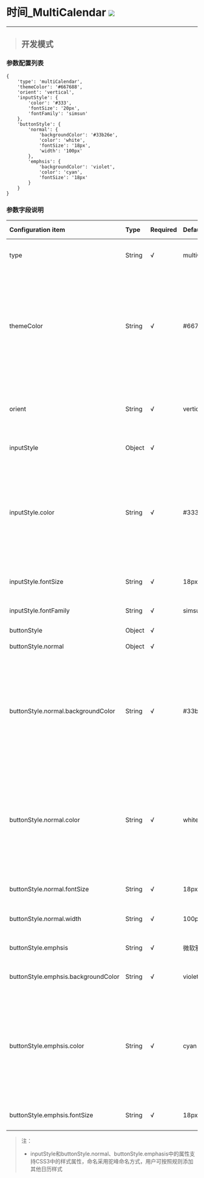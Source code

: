# 时间\_MultiCalendar ![](/assets/MultiCalendar.png)

---

> ## 开发模式

### 参数配置列表

```
{
    'type': 'multiCalendar',
    'themeColor': '#667688',
    'orient': 'vertical',
    'inputStyle': {
        'color': '#333',
        'fontSize': '20px',
        'fontFamily': 'simsun'
    },
    'buttonStyle': {
        'normal': {
            'backgroundColor': '#33b26e',
            'color': 'white',
            'fontSize': '18px',
            'width': '100px'
        },
        'emphsis': {
            'backgroundColor': 'violet',
            'color': 'cyan',
            'fontSize': '18px'
        }
    }
}
```

### 参数字段说明

| Configuration item | Type | Required | Default | Optional parameters | Description |
| :--- | :--- | :--- | :--- | :--- | :--- |
| type | String | √ | multiCalendar |  | The only component type is multiCalendar |
| themeColor | String | √ | \#667688 | 支持CSS3中颜色的参数值，包括Color Name\(颜色名称\)、HEX、RGB、RGBA、HSL、HSLA、transparent | 日历界面的主体颜色 |
| orient | String | √ | vertical | horizontal、vertical | 日历展示方式。horizontal横向展示、vertical纵向展示 |
| inputStyle | Object | √ |  |  | 日期显示框的样式 |
| inputStyle.color | String | √ | \#333 | 支持CSS3中颜色的参数值，包括Color Name\(颜色名称\)、HEX、RGB、RGBA、HSL、HSLA、transparent | 日期显示框文本颜色 |
| inputStyle.fontSize | String | √ | 18px | 支持CSS3中font-size的参数值 | 日期显示框文本大小 |
| inputStyle.fontFamily | String | √ | simsun | 支持CSS3中font-family的参数值 | 日期显示框文本样式 |
| buttonStyle | Object | √ |  |  | 确认按钮样式 |
| buttonStyle.normal | Object | √ |  |  | 确认按钮**普通**状态样式 |
| buttonStyle.normal.backgroundColor | String | √ | \#33b26e | 支持CSS3中颜色的参数值，包括Color Name\(颜色名称\)、HEX、RGB、RGBA、HSL、HSLA、transparent | 确认按钮**普通**背景颜色 |
| buttonStyle.normal.color | String | √ | white | 支持CSS3中颜色的参数值，包括Color Name\(颜色名称\)、HEX、RGB、RGBA、HSL、HSLA、transparent | 确认按钮**普通**状态文本颜色 |
| buttonStyle.normal.fontSize | String | √ | 18px | 支持CSS3中font-size的参数值 | 确认按钮**普通**状态文本大小 |
| buttonStyle.normal.width | String | √ | 100px | 支持CSS3中width的参数值 | 确认按钮**普通**状态宽度 |
| buttonStyle.emphsis | String | √ | 微软雅黑 | 支持CSS3中font-family的参数值 | 确认按钮**鼠标悬浮**状态样式 |
| buttonStyle.emphsis.backgroundColor | String | √ | violet | 支持CSS3中font-size的参数值 | 确认按钮**鼠标悬浮**状态文本大小 |
| buttonStyle.emphsis.color | String | √ | cyan | 支持CSS3中颜色的参数值，包括Color Name\(颜色名称\)、HEX、RGB、RGBA、HSL、HSLA、transparent | 确认按钮**鼠标悬浮**状态文本颜色 |
| buttonStyle.emphsis.fontSize | String | √ | 18px | 支持CSS3中font-size的参数值 | 确认按钮**鼠标悬浮**状态文本大小 |

> 注：
>
> * inputStyle和buttonStyle.normal、buttonStyle.emphasis中的属性支持CSS3中的样式属性，命名采用驼峰命名方式，用户可按照规则添加其他日历样式



